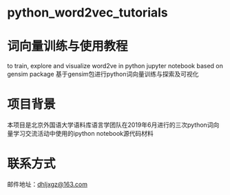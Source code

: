 # python_word2vec_tutorials
# 词向量训练与使用教程
 to train, explore and visualize word2ve in python jupyter notebook based on gensim package
 基于gensim包进行python词向量训练与探索及可视化
# 项目背景
本项目是北京外国语大学语料库语言学团队在2019年6月进行的三次python词向量学习交流活动中使用的ipython notebook源代码材料
# 联系方式
邮件地址：dhljxgz@163.com
